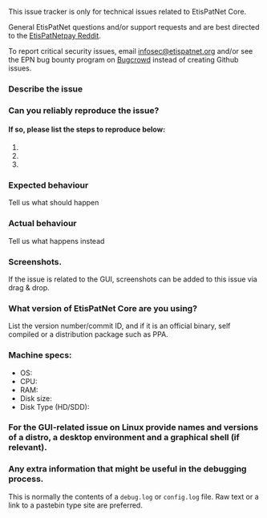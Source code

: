 <!--- Remove sections that do not apply -->

This issue tracker is only for technical issues related to EtisPatNet Core.

General EtisPatNet questions and/or support requests and are best directed to the [EtisPatNetpay Reddit](https://www.reddit.com/r/etispatnetpay/).

To report critical security issues, email infosec@etispatnet.org and/or see the EPN bug bounty program on [Bugcrowd](https://bugcrowd.com/etispatnetdigitalcash) instead of creating Github issues.

### Describe the issue

### Can you reliably reproduce the issue?
#### If so, please list the steps to reproduce below:
1.
2.
3.

### Expected behaviour
Tell us what should happen

### Actual behaviour
Tell us what happens instead

### Screenshots.
If the issue is related to the GUI, screenshots can be added to this issue via drag & drop.

### What version of EtisPatNet Core are you using?
List the version number/commit ID, and if it is an official binary, self compiled or a distribution package such as PPA.

### Machine specs:
- OS:
- CPU:
- RAM:
- Disk size:
- Disk Type (HD/SDD):

### For the GUI-related issue on Linux provide names and versions of a distro, a desktop environment and a graphical shell (if relevant).

### Any extra information that might be useful in the debugging process.
This is normally the contents of a `debug.log` or `config.log` file. Raw text or a link to a pastebin type site are preferred.
